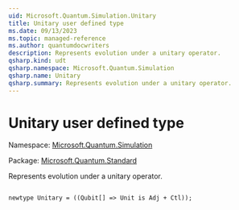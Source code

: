 ```yaml
---
uid: Microsoft.Quantum.Simulation.Unitary
title: Unitary user defined type
ms.date: 09/13/2023
ms.topic: managed-reference
ms.author: quantumdocwriters
description: Represents evolution under a unitary operator.
qsharp.kind: udt
qsharp.namespace: Microsoft.Quantum.Simulation
qsharp.name: Unitary
qsharp.summary: Represents evolution under a unitary operator.
---
```


# Unitary user defined type

Namespace: [Microsoft.Quantum.Simulation](xref:Microsoft.Quantum.Simulation)

Package: [Microsoft.Quantum.Standard](https://nuget.org/packages/Microsoft.Quantum.Standard)


Represents evolution under a unitary operator.

```qsharp

newtype Unitary = ((Qubit[] => Unit is Adj + Ctl));
```


